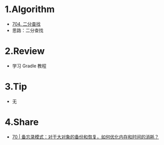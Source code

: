 # 1.Algorithm
- [704. 二分查找](https://leetcode-cn.com/problems/binary-search/)
- 思路：二分查找

# 2.Review
- 学习 Gradle 教程

# 3.Tip
- 无
  
# 4.Share
- [70 | 备忘录模式：对于大对象的备份和恢复，如何优化内存和时间的消耗？](https://time.geekbang.org/column/article/223947)